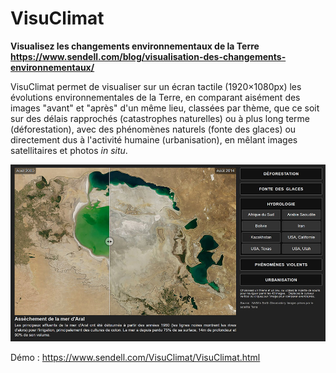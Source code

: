 # VisuClimat
**Visualisez les changements environnementaux de la Terre
https://www.sendell.com/blog/visualisation-des-changements-environnementaux/**

VisuClimat permet de visualiser sur un écran tactile (1920×1080px) les évolutions environnementales de la Terre, en comparant aisément des images "avant" et "après" d'un même lieu, classées par thème, que ce soit sur des délais rapprochés (catastrophes naturelles) ou à plus long terme (déforestation), avec des phénomènes naturels (fonte des glaces) ou directement dus à l'activité humaine (urbanisation), en mêlant images satellitaires et photos *in situ*.

![screenshot](VisuClimat.jpg)

Démo : https://www.sendell.com/VisuClimat/VisuClimat.html
